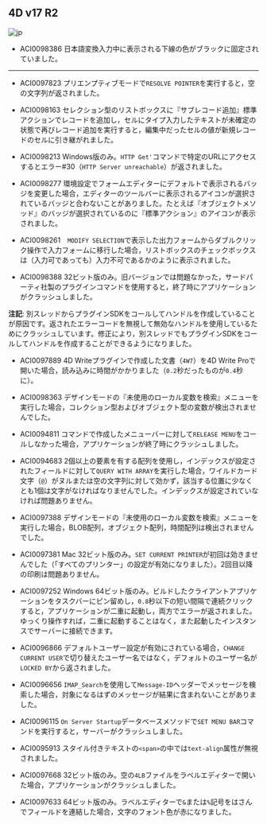 4D v17 R2
---

![jp](https://cloud.githubusercontent.com/assets/10509075/16182979/016305e0-36e7-11e6-816b-2335cc6f0abb.png)

* ACI0098386 日本語変換入力中に表示される下線の色がブラックに固定されていました。

---

* ACI0097823 プリエンプティブモードで``RESOLVE POINTER``を実行すると，空の文字列が返されました。

* ACI0098163 セレクション型のリストボックスに『サブレコード追加』標準アクションでレコードを追加し，セルにタイプ入力したテキストが未確定の状態で再びレコード追加を実行すると，編集中だったセルの値が新規レコードのセルに引き継がれました。

* ACI0098213 Windows版のみ。``HTTP Get'``コマンドで特定のURLにアクセスするとエラー#30（``HTTP Server unreachable``）が返されました。

* ACI0098277 環境設定でフォームエディターにデフォルトで表示されるバッジを変更した場合，エディターのツールバーに表示されるアイコンが選択されているバッジと合わないことがありました。たとえば『オブジェクトメソッド』のバッジが選択されているのに『標準アクション』のアイコンが表示されました。

* ACI0098261　``MODIFY SELECTION``で表示した出力フォームからダブルクリック操作で入力フォームに移行した場合，リストボックスのチェックボックスは（入力可であっても）入力不可であるかのように表示されました。

* ACI0098388 32ビット版のみ。旧バージョンでは問題なかった，サードパーティ社製のプラグインコマンドを使用すると，終了時にアプリケーションがクラッシュしました。

**注記**: 別スレッドからプラグインSDKをコールしてハンドルを作成していることが原因です。返されたエラーコードを無視して無効なハンドルを使用しているためにクラッシュしています。修正により，別スレッドでもプラグインSDKをコールしてハンドルを作成することができるようになりました。

* ACI0097889 4D Writeプラグインで作成した文書（``4W7``）を4D Write Proで開いた場合，読み込みに時間がかかりました（``0.2``秒だったものが``0.4``秒に）。

* ACI0098363 デザインモードの『未使用のローカル変数を検索』メニューを実行した場合，コレクション型およびオブジェクト型の変数が検出されませんでした。

* ACI0094811 コマンドで作成したメニューバーに対して``RELEASE MENU``をコールしなかった場合，アプリケーションが終了時にクラッシュしました。

* ACI0094683 2個以上の要素を有する配列を使用し，インデックスが設定されたフィールドに対して``QUERY WITH ARRAY``を実行した場合，ワイルドカード文字（``@``）がヌルまたは空の文字列に対して効かず，該当する位置に少なくとも1個は文字がなければなりませんでした。インデックスが設定されていなければ問題ありません。

* ACI0097388 デザインモードの『未使用のローカル変数を検索』メニューを実行した場合，BLOB配列，オブジェクト配列，時間配列は検出されませんでした。

* ACI0097381 Mac 32ビット版のみ。``SET CURRENT PRINTER``が初回は効きませんでした（「すべてのプリンター」の設定が有効になりました）。2回目以降の印刷は問題ありません。

* ACI0097252 Windows 64ビット版のみ。ビルドしたクライアントアプリケーションをタスクバーにピン留めし，``0.8``秒以下の短い間隔で連続クリックすると，アプリケーションが二重に起動し，両方でエラーが返されました。ゆっくり操作すれば，二重に起動することはなく，また起動したインスタンスでサーバーに接続できます。

* ACI0096866 デフォルトユーザー設定が有効にされている場合，``CHANGE CURRENT USER``で切り替えたユーザー名ではなく，デフォルトのユーザー名が``LOCKED BY``から返されました。

* ACI0096656 ``IMAP_Search``を使用して``Message-ID``ヘッダーでメッセージを検索した場合，対象になるはずのメッセージが結果に含まれないことがありました。

* ACI0096115 ``On Server Startup``データベースメソッドで``SET MENU BAR``コマンドを実行すると，サーバーがクラッシュしました。

* ACI0095913 スタイル付きテキストの``<span>``の中では``text-align``属性が無視されました。

* ACI0097668 32ビット版のみ。空の``4LB``ファイルをラベルエディターで開いた場合，アプリケーションがクラッシュしました。

* ACI0097633 64ビット版のみ。ラベルエディターで``&``または``%``記号をはさんでフィールドを連結した場合，文字のフォント色が赤になりました。
